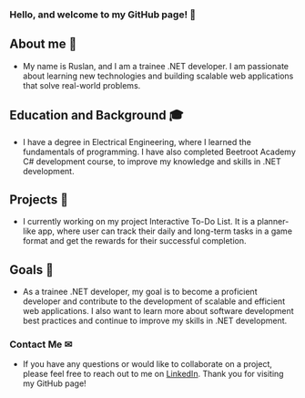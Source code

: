 ### Hello, and welcome to my GitHub page! 👋

## About me 🚀

-  My name is Ruslan, and I am a trainee .NET developer. I am passionate about learning new technologies and building scalable web applications that solve real-world problems.

## Education and Background  🎓
- I have a degree in Electrical Engineering, where I learned the fundamentals of programming. I have also completed Beetroot Academy C# development course,  to improve my knowledge and skills in .NET development. 

## Projects 🧰
- I currently working on my project Interactive To-Do List. It is a planner-like app, where user can track their daily and long-term tasks in a game format and get the rewards for their successful completion. 

## Goals 🔭
 - As a trainee .NET developer, my goal is to become a proficient developer and contribute to the development of scalable and efficient web applications. I also want to learn more about software development best practices and continue to improve my skills in .NET development.

### Contact Me ✉
 - If you have any questions or would like to collaborate on a project, please feel free to reach out to me on [LinkedIn](https://www.linkedin.com/in/filippovychrs/). Thank you for visiting my GitHub page!


